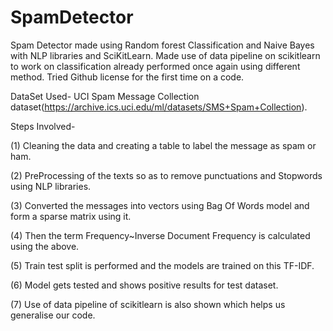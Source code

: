 # SpamDetector
Spam Detector made using Random forest Classification and Naive Bayes with NLP libraries and SciKitLearn.
Made use of data pipeline on scikitlearn to work on classification already performed once again using different method.
Tried Github license for the first time on a code.

DataSet Used- UCI Spam Message Collection dataset(https://archive.ics.uci.edu/ml/datasets/SMS+Spam+Collection).

Steps Involved-

(1) Cleaning the data and creating a table to label the message as spam or ham.

(2) PreProcessing of the texts so as to remove punctuations and Stopwords using NLP libraries.

(3) Converted the messages into vectors using Bag Of Words model and form a sparse matrix using it.

(4) Then the term Frequency~Inverse Document Frequency is calculated using the above.

(5) Train test split is performed and the models are trained on this TF-IDF.

(6) Model gets tested and shows positive results for test dataset.

(7) Use of data pipeline of scikitlearn is also shown which helps us generalise our code.
